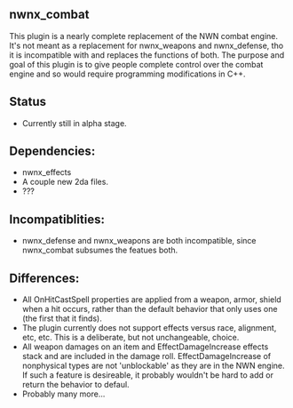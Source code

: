## nwnx_combat

This plugin is a nearly complete replacement of the NWN combat
engine.  It's not meant as a replacement for nwnx\_weapons and
nwnx\_defense, tho it is incompatible with and replaces the functions
of both.  The purpose and goal of this plugin is to give people
complete control over the combat engine and so would require
programming modifications in C++.

## Status
* Currently still in alpha stage.

## Dependencies:
* nwnx_effects
* A couple new 2da files.
* ???

## Incompatiblities:
* nwnx\_defense and nwnx\_weapons are both incompatible, since
  nwnx_combat subsumes the featues both.

## Differences:
* All OnHitCastSpell properties are applied from a weapon, armor,
  shield when a hit occurs, rather than the default behavior that only
  uses one (the first that it finds).
* The plugin currently does not support effects versus race,
  alignment, etc, etc.  This is a deliberate, but not unchangeable,
  choice.
* All weapon damages on an item and EffectDamageIncrease effects stack and
  are included in the damage roll.  EffectDamageIncrease of
  nonphysical types are not 'unblockable' as they are in the NWN engine.
  If such a feature is desireable, it probably wouldn't be hard to add
  or return the behavior to defaul.
* Probably many more...
